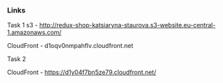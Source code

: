### Links

Task 1
s3 - http://redux-shop-katsiaryna-staurova.s3-website.eu-central-1.amazonaws.com/

CloudFront - d1oqv0nmpahflv.cloudfront.net

Task 2

CloudFront - https://d1y04f7bn5ze79.cloudfront.net/

